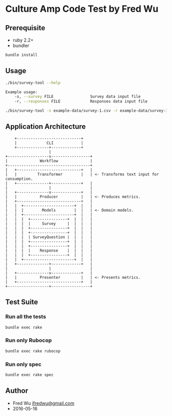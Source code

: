 # Culture Amp Code Test by Fred Wu

## Prerequisite

- ruby 2.2+
- bundler

```bash
bundle install
```

## Usage

```bash
./bin/survey-tool --help

Example usage:
    -s, --survey FILE                Survey data input file
    -r, --responses FILE             Responses data input file
```

```bash
./bin/survey-tool -s example-data/survey-1.csv -r example-data/survey-1-responses.csv
```

## Application Architecture

        +----------------------------+
        |             CLI            |
        +--------------+-------------+
                       |
    +------------------v-----------------+
    |              Workflow              |
    +------------------------------------+
    |   +----------------------------+   |
    |   |         Transformer        |   | <- Transforms text input for consumption.
    |   +--------------+-------------+   |
    |                  |                 |
    |   +--------------v-------------+   |
    |   |          Producer          |   | <- Produces metrics.
    |   +----------------------------+   |
    |   |  +----------------------+  |   |
    |   |  |        Models        |  |   | <- Domain models.
    |   |  +----------------------+  |   |
    |   |  |  +----------------+  |  |   |
    |   |  |  |     Survey     |  |  |   |
    |   |  |  +----------------+  |  |   |
    |   |  |  +----------------+  |  |   |
    |   |  |  | SurveyQuestion |  |  |   |
    |   |  |  +----------------+  |  |   |
    |   |  |  +----------------+  |  |   |
    |   |  |  |    Response    |  |  |   |
    |   |  |  +----------------+  |  |   |
    |   |  +----------------------+  |   |
    |   +--------------+-------------+   |
    |                  |                 |
    |   +--------------v-------------+   |
    |   |          Presenter         |   | <- Presents metrics.
    |   +----------------------------+   |
    +------------------+-----------------+

## Test Suite

### Run all the tests

```bash
bundle exec rake
```

### Run only Rubocop

```bash
bundle exec rake rubocop
```

### Run only spec

```bash
bundle exec rake spec
```

## Author

- Fred Wu <ifredwu@gmail.com>
- 2016-05-16
